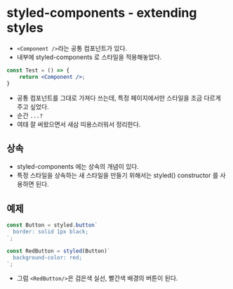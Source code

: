 # styled-components - extending styles
- `<Component />`라는 공통 컴포넌트가 있다.
- 내부에 styled-components 로 스타일을 적용해놓았다.
```jsx
const Test = () => {
    return <Component />;
}
```
- 공통 컴포넌트를 그대로 가져다 쓰는데, 특정 페이지에서만 스타일을 조금 다르게 주고 싶었다.
- 순간 `...?`
- 여태 잘 써왔으면서 새삼 띠용스러워서 정리한다.

## 상속
- styled-components 에는 상속의 개념이 있다.
- 특정 스타일을 상속하는 새 스타일을 만들기 위해서는 styled() constructor 를 사용하면 된다.

## 예제
```jsx
const Button = styled.button`
  border: solid 1px black;
`;

const RedButton = styled(Button)`
  background-color: red;
`;
```
- 그럼 `<RedButton/>`은 검은색 실선, 빨간색 배경의 버튼이 된다.
